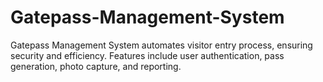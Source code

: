 # Gatepass-Management-System
Gatepass Management System automates visitor entry process, ensuring security and efficiency. Features include user authentication, pass generation, photo capture, and reporting. 
